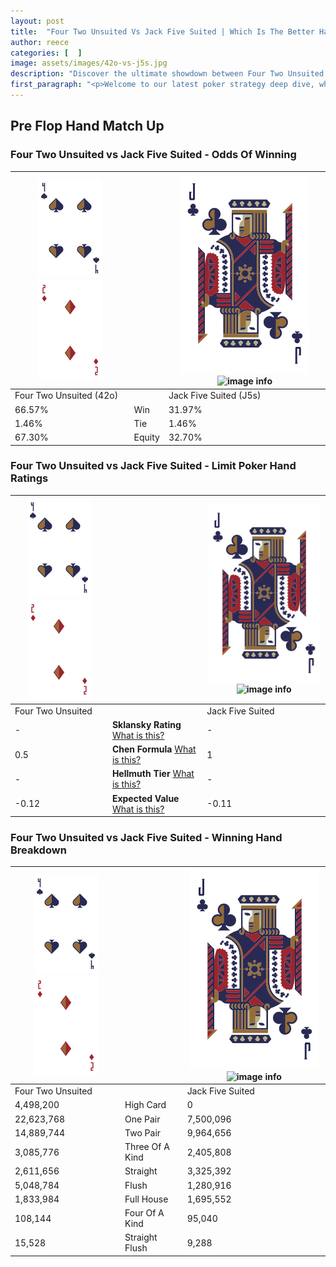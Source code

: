 ```yaml
---
layout: post
title:  "Four Two Unsuited Vs Jack Five Suited | Which Is The Better Hand In Poker? A Complete Guide"
author: reece
categories: [  ]
image: assets/images/42o-vs-j5s.jpg
description: "Discover the ultimate showdown between Four Two Unsuited and Jack Five Suited in poker! Uncover the odds, strategies, and scenarios where one hand triumphs over the other. Get ready to up your poker game with this thrilling analysis."
first_paragraph: "<p>Welcome to our latest poker strategy deep dive, where we're pitting two distinct hands against each other in a high-stakes showdown: Four Two Unsuited vs Jack Five Suited.</p><p>In the dynamic world of poker, every decision counts, and knowing which hand holds the upper hand is key to your success at the table.</p><p>In this article, we'll dissect these two hands, explore the scenarios where one dominates the other, and equip you with the knowledge to make strategic choices that can tip the odds in your favor.</p><p>Get ready to unravel the intriguing dynamics of these poker hands and elevate your game to new heights.</p>"
---
```




[comment]: # (sp0)

## Pre Flop Hand Match Up

<div class="table hand-ratings" markdown="1"> 



### Four Two Unsuited vs Jack Five Suited - Odds Of Winning


    
| ![image info](assets/images/hand1/4.png) ![image info](assets/images/hand1/2o.png) |  | ![image info](assets/images/hand2/J.png) ![image info](assets/images/hand2/5s.png) |
| -------- | -------- | -------- |
| Four Two Unsuited (42o) |  | Jack Five Suited (J5s) |
| 66.57% | Win | 31.97% |
| 1.46% | Tie | 1.46% |
| 67.30% | Equity | 32.70% |




[comment]: # (sp1)



### Four Two Unsuited vs Jack Five Suited - Limit Poker Hand Ratings


    
| ![image info](assets/images/hand1/4.png) ![image info](assets/images/hand1/2o.png) |  | ![image info](assets/images/hand2/J.png) ![image info](assets/images/hand2/5s.png) |
| -------- | -------- | -------- |
| Four Two Unsuited |  | Jack Five Suited |
| - | **Sklansky Rating** [What is this?](/sklansky-rating-explained) | - |
| 0.5 | **Chen Formula** [What is this?](/chen-formula-explained) | 1 |
| - | **Hellmuth Tier** [What is this?](/Hellmuth-tier-explained) | - |
| -0.12 | **Expected Value** [What is this?](/expected-value-explained) | -0.11 |




[comment]: # (sp2)



### Four Two Unsuited vs Jack Five Suited - Winning Hand Breakdown


    
| ![image info](assets/images/hand1/4.png) ![image info](assets/images/hand1/2o.png) |  | ![image info](assets/images/hand2/J.png) ![image info](assets/images/hand2/5s.png) |
| -------- | -------- | -------- |
| Four Two Unsuited |  | Jack Five Suited |
| 4,498,200 | High Card | 0 |
| 22,623,768 | One Pair | 7,500,096 |
| 14,889,744 | Two Pair | 9,964,656 |
| 3,085,776 | Three Of A Kind | 2,405,808 |
| 2,611,656 | Straight | 3,325,392 |
| 5,048,784 | Flush | 1,280,916 |
| 1,833,984 | Full House | 1,695,552 |
| 108,144 | Four Of A Kind | 95,040 |
| 15,528 | Straight Flush | 9,288 |




[comment]: # (sp3)



</div>

[comment]: # (sp4)



[comment]: # (sp5)

